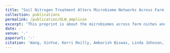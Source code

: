 ```yaml
---
title: "Soil Nitrogen Treatment Alters Microbiome Networks Across Farm Niches"
collection: publications
permalink: /publication/OLW_amplicon
excerpt: 'This preprint is about the microbiomes across farm niches and their responses to nitrogen treatments.'
date: -
venue: '-'
paperurl: '-'
citation: 'Wang, XinYue, Kerri Reilly, Ambarish Biswas, Linda Johnson, Suliana Teasdale, Gwen Grelet, Ana Podolyan, Pablo Gregorini, Graeme Attwood and Sergio Morales.(2021). &quot;Soil Nitrogen Treatment Alters Microbiome Networks Across Farm Niches.&quot; <i>in review</i>. -(-).'
---
```

